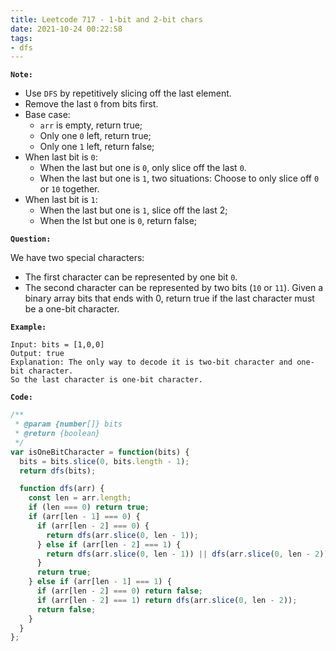 ```yaml
---
title: Leetcode 717 - 1-bit and 2-bit chars
date: 2021-10-24 00:22:58
tags:
- dfs
---
```

**`Note:`**
- Use `DFS` by repetitively slicing off the last element.
- Remove the last `0` from bits first.
- Base case:
  - `arr` is empty, return true;
  - Only one `0` left, return true;
  - Only one `1` left, return false;
- When last bit is `0`:
  - When the last but one is `0`, only slice off the last `0`.
  - When the last but one is `1`, two situations: Choose to only slice off `0` or `10` together.
- When last bit is `1`:
  - When the last but one is `1`, slice off the last 2;
  - When the lst but one is `0`, return false;

**`Question:`**

We have two special characters:

- The first character can be represented by one bit `0`.
- The second character can be represented by two bits (`10` or `11`).
Given a binary array bits that ends with 0, return true if the last character must be a one-bit character.

**`Example:`**
```
Input: bits = [1,0,0]
Output: true
Explanation: The only way to decode it is two-bit character and one-bit character.
So the last character is one-bit character.
```

**`Code:`**
```javascript
/**
 * @param {number[]} bits
 * @return {boolean}
 */
var isOneBitCharacter = function(bits) {
  bits = bits.slice(0, bits.length - 1);
  return dfs(bits);

  function dfs(arr) {
    const len = arr.length;
    if (len === 0) return true;
    if (arr[len - 1] === 0) {
      if (arr[len - 2] === 0) {
        return dfs(arr.slice(0, len - 1));
      } else if (arr[len - 2] === 1) {
        return dfs(arr.slice(0, len - 1)) || dfs(arr.slice(0, len - 2));
      }
      return true;
    } else if (arr[len - 1] === 1) {
      if (arr[len - 2] === 0) return false;
      if (arr[len - 2] === 1) return dfs(arr.slice(0, len - 2));
      return false;
    }
  }
};
```